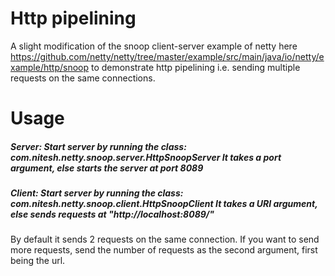Http pipelining
=============

A slight modification of the snoop client-server example of netty here
https://github.com/netty/netty/tree/master/example/src/main/java/io/netty/example/http/snoop to demonstrate http
pipelining i.e. sending multiple requests on the same connections.

Usage
==============

##### Server: Start server by running the class: com.nitesh.netty.snoop.server.HttpSnoopServer It takes a port argument, else starts the server at port 8089


##### Client: Start server by running the class: com.nitesh.netty.snoop.client.HttpSnoopClient It takes a URI argument, else sends requests at "http://localhost:8089/"
By default it sends 2 requests on the same connection. If you want to send more requests, send the number of requests as the second argument, first being the url.
